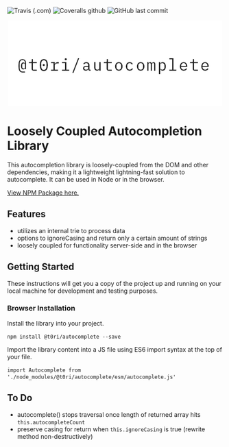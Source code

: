 ![Travis (.com)](https://img.shields.io/travis/com/t0ri/autocomplete)
![Coveralls github](https://img.shields.io/coveralls/github/t0ri/autocomplete)
![GitHub last commit](https://img.shields.io/github/last-commit/t0ri/autocomplete)

<p align="center">
  <img src="./img/header.png" alt="@t0ri/autocomplete hero img">
</p>

# Loosely Coupled Autocompletion Library
This autocompletion library is loosely-coupled from the DOM and other dependencies, making it a lightweight lightning-fast solution to autocomplete.  It can be used in Node or in the browser.

[View NPM Package here.](https://www.npmjs.com/package/@t0ri/autocomplete)

## Features
- utilizes an internal trie to process data
- options to ignoreCasing and return only a certain amount of strings
- loosely coupled for functionality server-side and in the browser

## Getting Started
These instructions will get you a copy of the project up and running on your local machine for development and testing purposes.

### Browser Installation
Install the library into your project.
```
npm install @t0ri/autocomplete --save
```

Import the library content into a JS file using ES6 import syntax at the top of your file.
```
import Autocomplete from './node_modules/@t0ri/autocomplete/esm/autocomplete.js'
```

## To Do
- autocomplete() stops traversal once length of returned array hits `this.autocompleteCount`
- preserve casing for return when `this.ignoreCasing` is true (rewrite method non-destructively)

